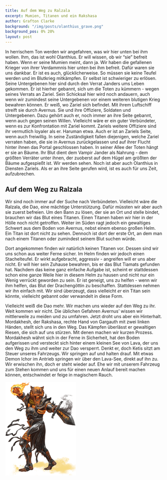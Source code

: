 ```yaml
---
title: Auf dem Weg zu Ralzala
excerpt: Mumien, Titanen und ein Rakshasa
author: Grafton Clarke
background: "/img/posts/olanthius_grave.png"
background_pos: 0% 20%
layout: post
---
```


In herrischem Ton werden wir angefahren, was wir hier unten bei ihm wollen. Ihm,
das ist wohl Olanthius. Er will wissen, ob wir “sie” befreit haben. Wenn er
seine Mumien meint, dann ja. Wir haben die gefallenen Krieger von ihrer
Verdammnis hier unten bei ihm befreit. Dafür waren sie uns dankbar. Er ist es
auch, glücklicherweise. So müssen sie keine Teufel werden und im Blutkrieg
mitkämpfen. Er selbst ist schwieriger zu erlösen. Seine Untergebenen hier sind
durch den Verrat Janders ums Leben gekommen. Er ist hierher gebannt, sich um die
Toten zu kümmern - wegen seines Verrats an Zariel. Sein Schicksal hier wird noch
andauern, auch wenn wir zumindest seine Untergebenen vor einem weiteren blutigen
Krieg bewahren können. Er weiß, wo Zariel sich befindet. Mit ihrem Luftschiff
streift sie durch Avernus. Sie und ihre Offiziere, Soldaten und Untergebenen.
Dazu gehört auch er, noch immer an ihre Seite gebannt, wenn auch gegen seinen
Willen. Vielleicht wäre er ein guter Verbündeter, wenn es zur Konfrontation mit
Zariel kommt. Zariels weitere Offiziere sind ihr vermutlich loyaler als er.
Haruman etwa. Auch er ist an Zariels Seite, wenn auch freiwillig. In seine
Zuständigkeit fallen diejenigen, welche Zariel verraten haben, die sie in
Avernus zurückgelassen und auf ihrer Flucht hinter ihnen das Portal geschlossen
haben. In seiner Allee der Toten hängt er sie an Bäume. Ihr Blut dient dem
Vampir Jander als Nahrung - dem größten Verräter unter ihnen, der zuoberst auf
dem Hügel am größten der Bäume aufgespießt ist. Wir werden sehen. Noch ist aber
auch Olanthius in Diensten Zariels. Als er an ihre Seite gerufen wird, ist es
auch für uns Zeit, aufzubrechen.

## Auf dem Weg zu Ralzala

Wir sind noch immer auf der Suche nach Verbündeten. Vielleicht wäre die Ralzala,
die Dao, eine mächtige Unterstützung. Dafür müssten wir aber auch sie zuerst
befreien. Um den Bann zu lösen, der sie an Ort und stelle bindet, brauchen wir
das Blut eines Titanen. Einen Titanen haben wir hier in der Hölle noch nicht
getroffen. Weiter im Süden ragt jedoch ein gewaltiges Schwert aus dem Boden von
Avernus, nebst einem ebenso großen Helm. Ein Titan ist dort nicht zu sehen.
Dennoch ist dort der erste Ort, an dem man nach einem Titanen oder zumindest
seinem Blut suchen würde.

Dort angekommen finden wir natürlich keinen Titanen vor. Dessen sind wir uns
schon aus weiter Ferne sicher. Im Helm finden wir jedoch einen Stachelteufel. Er
wirkt aufgebracht, aggressiv - angreifen will er uns aber nicht. Er will hier
sein Zuhause bewahren, bis er das Blut Tiamats gefunden hat. Nachdem das keine
ganz einfache Aufgabe ist, scheint er stattdessen schon eine ganze Weile hier in
diesem Helm zu hausen und nicht nur ein Wenig verrückt geworden zu sein. Er ist
geneigt, uns zu helfen - wenn wir ihm helfen, das Blut der Drachengöttin zu
beschaffen. Stattdessen nehmen wir ihn einfach mit. Wir sind überzeugt, dass
vielleicht *er* ein Titan sein könnte, vielleicht gebannt oder verwandelt in
diese Form.

Vielleicht weiß die Dao mehr. Wir machen uns wieder auf den Weg zu ihr. Weit
kommen wir nicht. Die üblichen Gefahren Avernus’ wissen wir mittlerweile zu
meiden und zu umfahren. Jetzt droht uns aber ein Hinterhalt. Mordakhesh, der
Rakshasa, rechte Hand von Gargauth mit zwei linken Händen, stellt sich uns in
den Weg. Das Kämpfen überlässt er gewaltigen Riesen, die sich auf uns stürzen.
Mit denen machen wir kurzen Prozess. Mordakhesh wähnt sich in der Ferne in
Sicherheit, hat den Boden aufgerissen und versteckt sich hinter einem kleinen
See von Lava, der uns den Weg zu ihm und weiter zur Dao versperrt. Denkt er,
doch Ketis sitzt am Steuer unseres Fahrzeugs. Wir springen auf und halten drauf.
Mit etwas Demon Ichor im Antrieb springen wir über den Lava-See, direkt auf ihn
zu. Wir erwischen ihn, doch er steht wieder auf. Ehe wir mit unserem Fahrzeug
zum Stehen kommen und uns für einen neuen Anlauf bereit machen können,
entschwindet er feige in magischem Rauch.

![Mordakhesh](/img/posts/mordakhesh.png)